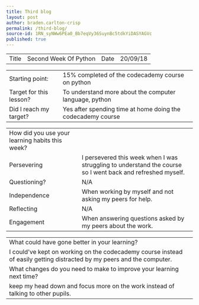 ```yaml
---
title: Third blog
layout: post
author: braden.carlton-crisp
permalink: /third-blog/
source-id: 1RN_syNWw6PEa0_Bb7eqVy36SuynBc5tdkYiDASYAGVc
published: true
---
```

<table>
  <tr>
    <td>Title</td>
    <td>Second Week Of Python</td>
    <td>Date</td>
    <td>20/09/18</td>
  </tr>
</table>


<table>
  <tr>
    <td>Starting point:</td>
    <td>15% completed of the codecademy course on python</td>
  </tr>
  <tr>
    <td>Target for this lesson?</td>
    <td>To understand more about the computer language, python</td>
  </tr>
  <tr>
    <td>Did I reach my target? </td>
    <td>Yes after spending time at home doing the codecademy course</td>
  </tr>
</table>


<table>
  <tr>
    <td>How did you use your learning habits this week?</td>
    <td></td>
  </tr>
  <tr>
    <td>Persevering</td>
    <td>I persevered this week when I was struggling to understand the course so I went back and refreshed myself.</td>
  </tr>
  <tr>
    <td>Questioning?</td>
    <td>N/A</td>
  </tr>
  <tr>
    <td>Independence</td>
    <td>When working by myself and not asking my peers for help.</td>
  </tr>
  <tr>
    <td>Reflecting</td>
    <td>N/A</td>
  </tr>
  <tr>
    <td>Engagement</td>
    <td>When answering questions asked by my peers about the work.</td>
  </tr>
</table>


<table>
  <tr>
    <td>What could have gone better in your learning?</td>
    <td></td>
  </tr>
  <tr>
    <td>I could've kept on working on the codecademy course instead of easily getting distracted by my peers and the computer.</td>
    <td></td>
  </tr>
  <tr>
    <td>What changes do you need to make to improve your learning next time?</td>
    <td></td>
  </tr>
  <tr>
    <td>keep my head down and focus more on the work instead of talking to other pupils.</td>
    <td></td>
  </tr>
</table>


